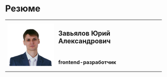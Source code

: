 
# Резюме

<table width="100%" border="0">
  <tbody>
    <tr>
      <td rowspan="2" width="150">
        <img src="assets/me320-whitebg.png" alt="Photo" width="150">
      </td>
      <td>
        <h2>Завьялов Юрий Александрович</h2>
      </td>
    </tr>
    <tr>
      <td>
        <h3>frontend-разработчик</h3>
      <td>
      </td>
    </tr>
</table>

